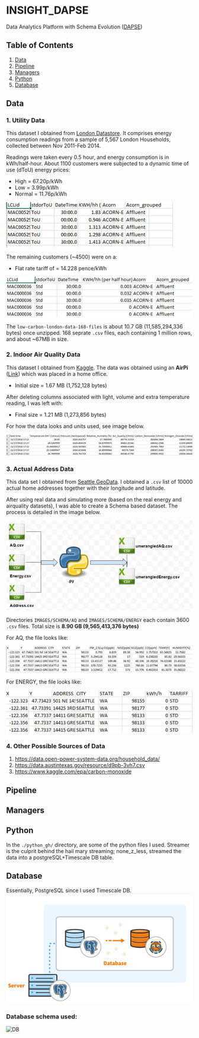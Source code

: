 # INSIGHT_DAPSE
Data Analytics Platform with Schema Evolution ([DAPSE](https://github.com/users/stevexenios/projects/6))

## Table of Contents
1. [Data](README.md#data)
1. [Pipeline](README.md#pipeline)
1. [Managers](README.md#managers)
1. [Python](README.md#python)
1. [Database](README.md#database)

## Data
### 1. Utility Data
This dataset I obtained from [London Datastore](https://data.london.gov.uk/dataset/smartmeter-energy-use-data-in-london-households). It comprises energy consumption readings from a sample of 5,567 London Households, collected between Nov 2011-Feb 2014.

Readings were taken every 0.5 hour, and energy consumption is in kWh/half-hour. About 1100 customers were subjected to a dynamic time of use (dToU) energy prices: 
* High   = 67.20p/kWh
* Low    =  3.99p/kWh
* Normal = 11.76p/kWh

![Tariff rate](./IMAGES/tou.png)


The remaining customers (~4500) were on a:
* Flat rate tariff of = 14.228 pence/kWh

![Standard rate](./IMAGES/std.png)


The `low-carbon-london-data-168-files` is about 10.7 GB (11,585,294,336 bytes) once unzipped. 168 seprate `.csv` files, each containing 1 million rows, and about ~67MB in size.


### 2. Indoor Air Quality Data
This dataset I obtained from [Kaggle](https://www.kaggle.com/mvolkerts/home-office-airpi). The data was obtained using an **AirPi** ([Link](http://airpi.es/)) which was placed in a home office.

* Initial size = 1.67 MB (1,752,128 bytes)

After deleting columns associated with light, volume and extra temperature reading, I was left with:

* Final size = 1.21 MB (1,273,856 bytes)

For how the data looks and units used, see image below.

![Airpi](./IMAGES/airpi.png)


### 3. Actual Address Data
This data set I obtained from [Seattle GeoData](https://data-seattlecitygis.opendata.arcgis.com/datasets/36a74a49c2fd45f7918706b0f6e8be3e_1). I obtained a `.csv` list of 10000 actual home addresses together with their longitude and latitude.

After using real data and simulating more (based on the real energy and airquality datasets), I was able to create a Schema based dataset. The process is detailed in the image below.

![Data unwrangling](./IMAGES/unwrangling.png)

Directories `IMAGES/SCHEMA/AQ` and `IMAGES/SCHEMA/ENERGY` each contain 3600 `.csv` files. Total size is **8.90 GB (9,565,413,376 bytes)**

For AQ, the file looks like:

![AQ](./IMAGES/aq.png)


For ENERGY, the file looks like:

![ENERGY](./IMAGES/energy.png)


### 4. Other Possible Sources of Data
1. https://data.open-power-system-data.org/household_data/
2. https://data.austintexas.gov/resource/d9pb-3vh7.csv
3. https://www.kaggle.com/epa/carbon-monoxide


## Pipeline

## Managers

## Python
In the `./python_gh/` directory, are some of the python files I used. Streamer is the culprit behind the hail mary streaming; none_z_less, streamed the data into a postgreSQL+Timescale DB table.

## Database
Essentially, PostgreSQL since I used Timescale DB.
![DB](./IMAGES/tsdb.png)

### Database schema used:
![DB](./schema.avsc)